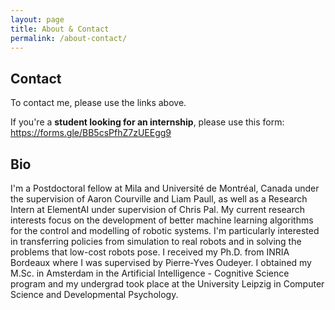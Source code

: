 ```yaml
---
layout: page
title: About & Contact
permalink: /about-contact/
---
```


## Contact

To contact me, please use the links above.

If you're a **student looking for an internship**, please use this form: https://forms.gle/BB5csPfhZ7zUEEgg9

<!--If you're looking for my [**CV**, that's available here]().-->

## Bio

I'm  a Postdoctoral fellow at Mila and Université de Montréal,
Canada under the supervision of Aaron Courville and Liam Paull, as
well as a Research Intern at ElementAI under supervision of Chris Pal.
My current research interests focus on the development of better
machine learning algorithms for the control and modelling of robotic
systems. I'm particularly interested in transferring policies from
simulation to real robots and in solving the problems that low-cost
robots pose. I received my Ph.D. from INRIA Bordeaux where I
was supervised by Pierre-Yves Oudeyer. I obtained my M.Sc. in
Amsterdam in the Artificial Intelligence - Cognitive Science program
and my undergrad took place at the University Leipzig in Computer
Science and Developmental Psychology.

